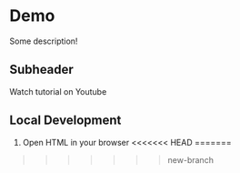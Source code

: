 # Demo

Some description!

## Subheader

Watch tutorial on Youtube

## Local Development

1. Open HTML in your browser
<<<<<<< HEAD
=======


>>>>>>> new-branch

